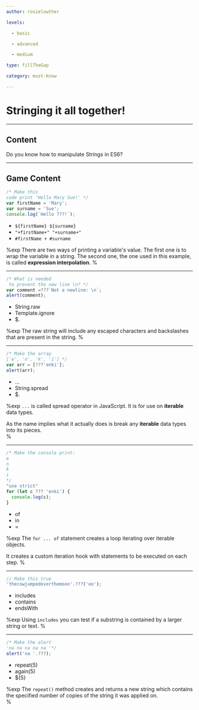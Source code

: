 ```yaml
---
author: rosielowther

levels:

  - basic

  - advanced

  - medium

type: fillTheGap

category: must-know

---
```


# Stringing it all together!

---
## Content

Do you know how to manipulate Strings in ES6?

---
## Game Content

```javascript
/* Make this
code print 'Hello Mary Sue!' */
var firstName = 'Mary';
var surname = 'Sue';
console.log(`Hello ???!`);
```

* `${firstName} ${surname}`
* `"+firstName+" "+surname+"`
* `#firstName + #surname`

%exp
There are two ways of printing a variable's value. The first one is to wrap the variable in a string. The second one, the one used in this example, is called **expression interpolation**.
%

---

```javascript
/* What is needed
 to prevent the new line \n? */
var comment =???`Not a newline: \n`;
alert(comment);
```

* String.raw
* Template.ignore
* $.

%exp
The raw string will include any escaped characters and backslashes that are present in the string.
%

---

```javascript
/* Make the array
['e', 'n', 'k', 'i'] */
var arr = [???'enki'];
alert(arr);
```

* ...
* String.spread
* $.

%exp
`...` is called spread operator in JavaScript. It is for use on **iterable** data types.

As the name implies what it actually does is break any **iterable** data types into its pieces.  
%

---

```javascript
/* Make the console print:
e
n
k
i
*/
"use strict"
for (let c ??? 'enki') {
  console.log(c);
}
```

* of
* in
* =

%exp
The `for ... of` statement creates a loop iterating over iterable objects.

It creates a custom iteration hook with statements to be executed on each step.
%

---

```javascript
// Make this true
'thecowjumpedoverthemoon'.???('oo');
```

* includes
* contains
* endsWith

%exp
Using `includes` you can test if a substring is contained by a larger string or text.
%

---

```javascript
/* Make the alert
'na na na na na '*/
alert('na '.???);
```

* repeat(5)
* again(5)
* ${5}

%exp
The `repeat()` method creates and returns a new string which contains the specified number of copies of the string it was applied on.  
%
